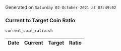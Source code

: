 Generated on `Saturday 02-October-2021 at 03:49:02`

### Current to Target Coin Ratio
`current_coin_ratio.sh`

Date|Current|Target|Ratio
---|---|---|---
